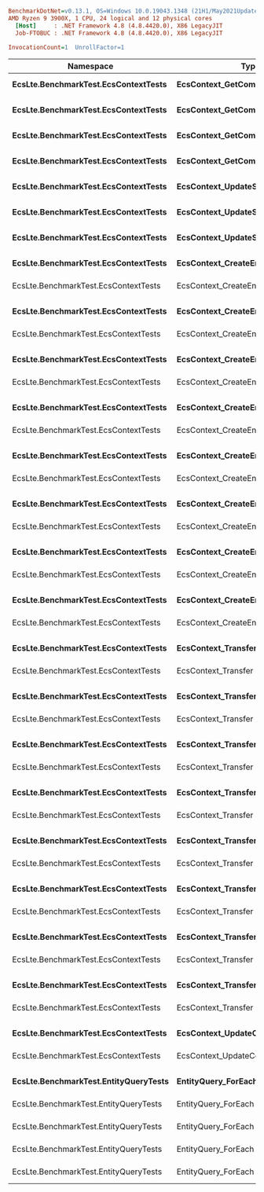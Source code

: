 ``` ini

BenchmarkDotNet=v0.13.1, OS=Windows 10.0.19043.1348 (21H1/May2021Update)
AMD Ryzen 9 3900X, 1 CPU, 24 logical and 12 physical cores
  [Host]     : .NET Framework 4.8 (4.8.4420.0), X86 LegacyJIT
  Job-FTOBUC : .NET Framework 4.8 (4.8.4420.0), X86 LegacyJIT

InvocationCount=1  UnrollFactor=1  

```
|                             Namespace |                             Type |                                Method |   CompArr |      ReadWrite |        Mean |    Error |   StdDev |
|-------------------------------------- |--------------------------------- |-------------------------------------- |---------- |--------------- |------------:|---------:|---------:|
|  **EcsLte.BenchmarkTest.EcsContextTests** |          **EcsContext_GetComponent** |                   **GetComponent_Entity** |         **?** |              **?** |   **236.00 ms** | **0.461 ms** | **0.409 ms** |
|                                       |                                  |                                       |           |                |             |          |          |
|  **EcsLte.BenchmarkTest.EcsContextTests** |          **EcsContext_GetComponent** |                **GetComponents_Entities** |         **?** |              **?** |   **230.55 ms** | **0.994 ms** | **0.930 ms** |
|                                       |                                  |                                       |           |                |             |          |          |
|  **EcsLte.BenchmarkTest.EcsContextTests** |          **EcsContext_GetComponent** |         **GetComponents_EntityArcheType** |         **?** |              **?** |    **10.13 ms** | **0.200 ms** | **0.312 ms** |
|                                       |                                  |                                       |           |                |             |          |          |
|  **EcsLte.BenchmarkTest.EcsContextTests** |          **EcsContext_GetComponent** |             **GetComponents_EntityQuery** |         **?** |              **?** |    **10.06 ms** | **0.197 ms** | **0.269 ms** |
|                                       |                                  |                                       |           |                |             |          |          |
|  **EcsLte.BenchmarkTest.EcsContextTests** | **EcsContext_UpdateSharedComponent** |        **UpdateSharedComponent_Entities** |         **?** |              **?** |   **693.42 ms** | **0.906 ms** | **0.707 ms** |
|                                       |                                  |                                       |           |                |             |          |          |
|  **EcsLte.BenchmarkTest.EcsContextTests** | **EcsContext_UpdateSharedComponent** | **UpdateSharedComponent_EntityArcheType** |         **?** |              **?** |    **18.26 ms** | **0.131 ms** | **0.123 ms** |
|                                       |                                  |                                       |           |                |             |          |          |
|  **EcsLte.BenchmarkTest.EcsContextTests** | **EcsContext_UpdateSharedComponent** |     **UpdateSharedComponent_EntityQuery** |         **?** |              **?** |    **54.02 ms** | **0.426 ms** | **0.356 ms** |
|                                       |                                  |                                       |           |                |             |          |          |
|  **EcsLte.BenchmarkTest.EcsContextTests** |          **EcsContext_CreateEntity** |                        **CreateEntities** | **Normal_x4** |              **?** |    **79.37 ms** | **0.981 ms** | **0.870 ms** |
|  EcsLte.BenchmarkTest.EcsContextTests |          EcsContext_CreateEntity |                        CreateEntities | Shared_x4 |              ? |    78.71 ms | 0.843 ms | 0.788 ms |
|                                       |                                  |                                       |           |                |             |          |          |
|  **EcsLte.BenchmarkTest.EcsContextTests** |          **EcsContext_CreateEntity** |                  **CreateEntities_Reuse** | **Normal_x4** |              **?** |    **75.21 ms** | **0.872 ms** | **0.773 ms** |
|  EcsLte.BenchmarkTest.EcsContextTests |          EcsContext_CreateEntity |                  CreateEntities_Reuse | Shared_x4 |              ? |    75.24 ms | 0.427 ms | 0.400 ms |
|                                       |                                  |                                       |           |                |             |          |          |
|  **EcsLte.BenchmarkTest.EcsContextTests** |          **EcsContext_CreateEntity** |                          **CreateEntity** | **Normal_x4** |              **?** |   **211.67 ms** | **3.122 ms** | **2.767 ms** |
|  EcsLte.BenchmarkTest.EcsContextTests |          EcsContext_CreateEntity |                          CreateEntity | Shared_x4 |              ? |   209.13 ms | 1.855 ms | 1.644 ms |
|                                       |                                  |                                       |           |                |             |          |          |
|  **EcsLte.BenchmarkTest.EcsContextTests** |          **EcsContext_CreateEntity** |                    **CreateEntity_Reuse** | **Normal_x4** |              **?** |   **180.86 ms** | **0.881 ms** | **0.824 ms** |
|  EcsLte.BenchmarkTest.EcsContextTests |          EcsContext_CreateEntity |                    CreateEntity_Reuse | Shared_x4 |              ? |   182.02 ms | 0.470 ms | 0.439 ms |
|                                       |                                  |                                       |           |                |             |          |          |
|  **EcsLte.BenchmarkTest.EcsContextTests** |          **EcsContext_CreateEntity** |                       **DestroyEntities** | **Normal_x4** |              **?** |    **48.34 ms** | **0.373 ms** | **0.349 ms** |
|  EcsLte.BenchmarkTest.EcsContextTests |          EcsContext_CreateEntity |                       DestroyEntities | Shared_x4 |              ? |    48.28 ms | 0.159 ms | 0.141 ms |
|                                       |                                  |                                       |           |                |             |          |          |
|  **EcsLte.BenchmarkTest.EcsContextTests** |          **EcsContext_CreateEntity** |                 **DestroyEntities_Reuse** | **Normal_x4** |              **?** |    **44.65 ms** | **0.211 ms** | **0.197 ms** |
|  EcsLte.BenchmarkTest.EcsContextTests |          EcsContext_CreateEntity |                 DestroyEntities_Reuse | Shared_x4 |              ? |    44.62 ms | 0.135 ms | 0.119 ms |
|                                       |                                  |                                       |           |                |             |          |          |
|  **EcsLte.BenchmarkTest.EcsContextTests** |          **EcsContext_CreateEntity** |                         **DestroyEntity** | **Normal_x4** |              **?** |    **57.71 ms** | **0.381 ms** | **0.356 ms** |
|  EcsLte.BenchmarkTest.EcsContextTests |          EcsContext_CreateEntity |                         DestroyEntity | Shared_x4 |              ? |    57.56 ms | 0.287 ms | 0.255 ms |
|                                       |                                  |                                       |           |                |             |          |          |
|  **EcsLte.BenchmarkTest.EcsContextTests** |          **EcsContext_CreateEntity** |                   **DestroyEntity_Reuse** | **Normal_x4** |              **?** |    **53.95 ms** | **0.159 ms** | **0.148 ms** |
|  EcsLte.BenchmarkTest.EcsContextTests |          EcsContext_CreateEntity |                   DestroyEntity_Reuse | Shared_x4 |              ? |    53.99 ms | 0.208 ms | 0.184 ms |
|                                       |                                  |                                       |           |                |             |          |          |
|  **EcsLte.BenchmarkTest.EcsContextTests** |              **EcsContext_Transfer** |              **TransferEntities_Destroy** | **Normal_x4** |              **?** |   **216.84 ms** | **2.008 ms** | **1.780 ms** |
|  EcsLte.BenchmarkTest.EcsContextTests |              EcsContext_Transfer |              TransferEntities_Destroy | Shared_x4 |              ? |   213.21 ms | 2.374 ms | 1.982 ms |
|                                       |                                  |                                       |           |                |             |          |          |
|  **EcsLte.BenchmarkTest.EcsContextTests** |              **EcsContext_Transfer** |            **TransferEntities_NoDestroy** | **Normal_x4** |              **?** |   **175.45 ms** | **1.663 ms** | **1.556 ms** |
|  EcsLte.BenchmarkTest.EcsContextTests |              EcsContext_Transfer |            TransferEntities_NoDestroy | Shared_x4 |              ? |   174.41 ms | 2.275 ms | 2.128 ms |
|                                       |                                  |                                       |           |                |             |          |          |
|  **EcsLte.BenchmarkTest.EcsContextTests** |              **EcsContext_Transfer** |       **TransferEntityArcheType_Destroy** | **Normal_x4** |              **?** |    **79.84 ms** | **0.769 ms** | **0.642 ms** |
|  EcsLte.BenchmarkTest.EcsContextTests |              EcsContext_Transfer |       TransferEntityArcheType_Destroy | Shared_x4 |              ? |    80.23 ms | 0.928 ms | 0.868 ms |
|                                       |                                  |                                       |           |                |             |          |          |
|  **EcsLte.BenchmarkTest.EcsContextTests** |              **EcsContext_Transfer** |     **TransferEntityArcheType_NoDestroy** | **Normal_x4** |              **?** |    **71.29 ms** | **0.562 ms** | **0.525 ms** |
|  EcsLte.BenchmarkTest.EcsContextTests |              EcsContext_Transfer |     TransferEntityArcheType_NoDestroy | Shared_x4 |              ? |    71.31 ms | 0.473 ms | 0.443 ms |
|                                       |                                  |                                       |           |                |             |          |          |
|  **EcsLte.BenchmarkTest.EcsContextTests** |              **EcsContext_Transfer** |           **TransferEntityQuery_Destroy** | **Normal_x4** |              **?** |    **81.41 ms** | **0.463 ms** | **0.433 ms** |
|  EcsLte.BenchmarkTest.EcsContextTests |              EcsContext_Transfer |           TransferEntityQuery_Destroy | Shared_x4 |              ? |    79.90 ms | 0.458 ms | 0.429 ms |
|                                       |                                  |                                       |           |                |             |          |          |
|  **EcsLte.BenchmarkTest.EcsContextTests** |              **EcsContext_Transfer** |         **TransferEntityQuery_NoDestroy** | **Normal_x4** |              **?** |    **71.85 ms** | **0.512 ms** | **0.479 ms** |
|  EcsLte.BenchmarkTest.EcsContextTests |              EcsContext_Transfer |         TransferEntityQuery_NoDestroy | Shared_x4 |              ? |    71.54 ms | 0.480 ms | 0.449 ms |
|                                       |                                  |                                       |           |                |             |          |          |
|  **EcsLte.BenchmarkTest.EcsContextTests** |              **EcsContext_Transfer** |                **TransferEntity_Destroy** | **Normal_x4** |              **?** |   **201.61 ms** | **0.621 ms** | **0.581 ms** |
|  EcsLte.BenchmarkTest.EcsContextTests |              EcsContext_Transfer |                TransferEntity_Destroy | Shared_x4 |              ? |   242.45 ms | 0.425 ms | 0.398 ms |
|                                       |                                  |                                       |           |                |             |          |          |
|  **EcsLte.BenchmarkTest.EcsContextTests** |              **EcsContext_Transfer** |              **TransferEntity_NoDestroy** | **Normal_x4** |              **?** |   **164.54 ms** | **0.485 ms** | **0.430 ms** |
|  EcsLte.BenchmarkTest.EcsContextTests |              EcsContext_Transfer |              TransferEntity_NoDestroy | Shared_x4 |              ? |   202.23 ms | 0.435 ms | 0.386 ms |
|                                       |                                  |                                       |           |                |             |          |          |
|  **EcsLte.BenchmarkTest.EcsContextTests** |       **EcsContext_UpdateComponent** |                **UpdateComponent_Entity** | **Normal_x4** |              **?** |   **337.39 ms** | **0.714 ms** | **0.633 ms** |
|  EcsLte.BenchmarkTest.EcsContextTests |       EcsContext_UpdateComponent |                UpdateComponent_Entity | Shared_x4 |              ? | 1,378.94 ms | 3.815 ms | 3.382 ms |
|                                       |                                  |                                       |           |                |             |          |          |
| **EcsLte.BenchmarkTest.EntityQueryTests** |              **EntityQuery_ForEach** |                               **ForEach** |         **?** |           **R0W0** |    **81.04 ms** | **0.614 ms** | **0.574 ms** |
| EcsLte.BenchmarkTest.EntityQueryTests |              EntityQuery_ForEach |                               ForEach |         ? | R0W4_Normal_x4 |   298.69 ms | 1.808 ms | 1.603 ms |
| EcsLte.BenchmarkTest.EntityQueryTests |              EntityQuery_ForEach |                               ForEach |         ? | R4W0_Normal_x4 |   186.93 ms | 0.522 ms | 0.462 ms |
| EcsLte.BenchmarkTest.EntityQueryTests |              EntityQuery_ForEach |                               ForEach |         ? | R0W4_Shared_x4 |   627.39 ms | 2.685 ms | 2.242 ms |
| EcsLte.BenchmarkTest.EntityQueryTests |              EntityQuery_ForEach |                               ForEach |         ? | R4W0_Shared_x4 |   194.80 ms | 0.326 ms | 0.305 ms |

